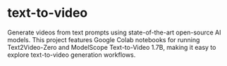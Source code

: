 # text-to-video
Generate videos from text prompts using state-of-the-art open-source AI models. This project features Google Colab notebooks for running Text2Video-Zero and ModelScope Text-to-Video 1.7B, making it easy to explore text-to-video generation workflows.
